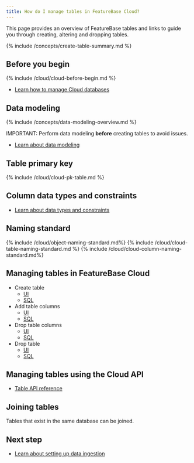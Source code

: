 ```yaml
---
title: How do I manage tables in FeatureBase Cloud?
---
```


This page provides an overview of FeatureBase tables and links to guide you through creating, altering and dropping tables.

{% include /concepts/create-table-summary.md %}

## Before you begin

{% include /cloud/cloud-before-begin.md %}
* [Learn how to manage Cloud databases](/cloud/cloud-databases/cloud-db-manage)

## Data modeling

{% include /concepts/data-modeling-overview.md %}

IMPORTANT: Perform data modeling **before** creating tables to avoid issues.

* [Learn about data modeling](/concepts/data-modeling-overview)

## Table primary key

{% include /cloud/cloud-pk-table.md %}

## Column data types and constraints

* [Learn about data types and constraints](/sql-preview/data-types/data-types-home)

## Naming standard

{% include /cloud/object-naming-standard.md%}
{% include /cloud/cloud-table-naming-standard.md %}
{% include /cloud/cloud-column-naming-standard.md%}

## Managing tables in FeatureBase Cloud

* Create table
    * [UI](/cloud/cloud-tables/cloud-table-create)
    * [SQL](/sql-preview/sql-create-table)
* Add table columns
    * [UI](/cloud/cloud-tables/cloud-table-add-column)
    * [SQL](/sql-preview/sql-alter-table#add_column)
* Drop table columns
    * [UI](/cloud/cloud-tables/cloud-table-delete-column)
    * [SQL](/sql-preview/sql-alter-table#drop_column)
* Drop table
    * [UI](/cloud/cloud-tables/cloud-table-drop)
    * [SQL](/sql-preview/sql-alter-table#drop_column)

<!--
DROP TABLE SQL PAGE NEEDS TO BE CREATED AND REPLACED ABOVE
-->

## Managing tables using the Cloud API

* [Table API reference](https://api-docs-featurebase-cloud.redoc.ly/v2#tag/Tables)

## Joining tables

Tables that exist in the same database can be joined.

## Next step

* [Learn about setting up data ingestion](/cloud/cloud-data-ingestion/ingest-data-overview)
